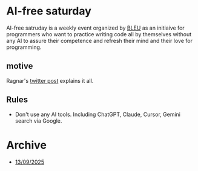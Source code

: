 # AI-free saturday

AI-free satruday is a weekly event organized by [BLEU](https://github.com/BLEU-IO) as an initiaive for programmers who want to practice writing code all by themselves without any AI to assure their competence and refresh their mind and their love for programming.

## motive
Ragnar's [twitter post](https://x.com/RAGNAR404_/status/1964656343375302846) explains it all.

## Rules
- Don't use any AI tools. Including ChatGPT, Claude, Cursor, Gemini search via Google.

# Archive
- [13/09/2025](13-09-25.md)

<!-- # Showcase (a section will be made after some time to showcase important project made during this event) -->
